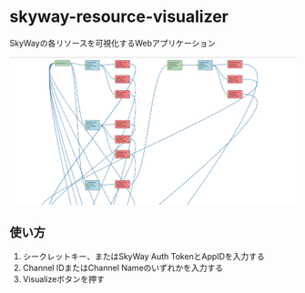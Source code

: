 # skyway-resource-visualizer

SkyWayの各リソースを可視化するWebアプリケーション

![skyway-resource-visualizer](./img/screenshot.png)

## 使い方

1. シークレットキー、またはSkyWay Auth TokenとAppIDを入力する
2. Channel IDまたはChannel Nameのいずれかを入力する
3. Visualizeボタンを押す
